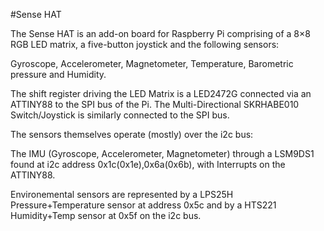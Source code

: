 <!--
---
type: board
name: "Sense HAT"
manufacturer: Raspberry Pi Foundation
description: Add-on board that includes an 8×8 RGB LED matrix, 5-button joystick as well as IMU and environmental sensors 
url: https://www.raspberrypi.org/products/sense-hat/
formfactor: 'HAT'
pincount: 40
eeprom: yes
pin:
  '3':
    mode: i2c
  '5':
    mode: i2c
  '16':
    name: Joystick
    mode: input
  '18':
    name: Joystick
    mode: input
  '19':
    mode: spi
  '21':
    mode: spi
  '22':
    name: Joystick
    mode: input
  '23':
    mode: spi
  '24':
    mode: spi
install:
  'devices':
    - 'i2c'
    - 'spi'
-->
#Sense HAT

The Sense HAT is an add-on board for Raspberry Pi comprising of a 8×8 RGB LED matrix, a five-button joystick and the following sensors:

Gyroscope, Accelerometer, Magnetometer, Temperature, Barometric pressure and Humidity.

The shift register driving the LED Matrix is a LED2472G connected via an ATTINY88 to the SPI bus of the Pi. The Multi-Directional SKRHABE010 Switch/Joystick is similarly connected to the SPI bus.

The sensors themselves operate (mostly) over the i2c bus:

The IMU (Gyroscope, Accelerometer, Magnetometer) through a LSM9DS1 found at i2c address 0x1c(0x1e),0x6a(0x6b), with Interrupts on the ATTINY88.

Environemental sensors are represented by a LPS25H Pressure+Temperature sensor at address 0x5c and by a HTS221 Humidity+Temp sensor at 0x5f on the i2c bus.